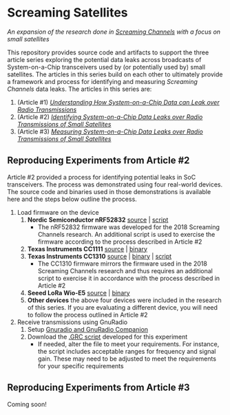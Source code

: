 # Screaming Satellites 
_An expansion of the research done in [Screaming Channels](https://eurecom-s3.github.io/screaming_channels/) with a focus on small satellites_

This repository provides source code and artifacts to support the three article series exploring the potential data leaks across broadcasts of System-on-a-Chip transceivers used by (or potentially used by) small satellites. The articles in this series build on each other to ultimately provide a framework and process for identifying and measuring _Screaming Channels_ data leaks. The articles in this series are:
1. (Article #1) [_Understanding How System-on-a-Chip Data can Leak over Radio Transmissions_](https://www.ijatl.org/)
2. (Article #2) [_Identifying System-on-a-Chip Data Leaks over Radio Transmissions of Small Satellites_](https://www.ijatl.org/)
3. (Article #3) [_Measuring System-on-a-Chip Data Leaks over Radio Transmissions of Small Satellites_](https://www.ijatl.org/)

## Reproducing Experiments from Article #2
Article #2 provided a process for identifying potential leaks in SoC transceivers. The process was demonstrated using four real-world devices. The source code and binaries used in those demonstrations is available here and the steps below outline the process. 

1. Load firmware on the device
   1. **Nordic Semiconductor nRF52832** [source](https://github.com/eurecom-s3/screaming_channels) | [script](https://github.com/GallagherTom/screaming_satellites/tree/main/firmware)
      + The nRF52832 firmware was developed for the 2018 Screaming Channels research. An additional script is used to exercise the firmware according to the process described in Article #2
   2. **Texas Instruments CC1111** [source](https://github.com/GallagherTom/screaming_satellites/tree/main/firmware) | [binary](https://github.com/GallagherTom/screaming_satellites/tree/main/firmware) 
   3. **Texas Instruments CC1310** [source](https://github.com/GallagherTom/screaming_satellites/tree/main/firmware) | [binary](https://github.com/GallagherTom/screaming_satellites/tree/main/firmware) | [script](https://github.com/GallagherTom/screaming_satellites/tree/main/firmware)
      + The CC1310 firmware mirrors the firmware used in the 2018 Screaming Channels research and thus requires an additional script to exercise it in accordance with the process described in Article #2
   4. **Seeed LoRa Wio-E5** [source](https://github.com/GallagherTom/screaming_satellites/tree/main/firmware) | [binary](https://github.com/GallagherTom/screaming_satellites/tree/main/firmware)
   5. **Other devices** the above four devices were included in the research of this series. If you are evaluating a different device, you will need to follow the process outlined in Article #2 
2. Receive transmissions using GnuRadio
   1. Setup [Gnuradio and GnuRadio Companion](https://www.gnuradio.org/)
   2. Download the [.GRC script](https://github.com/GallagherTom/screaming_satellites/blob/main/spectrum_analysis/spectrum_analzer.grc) developed for this experiment
      + If needed, alter the file to meet your requirements. For instance, the script includes acceptable ranges for frequency and signal gain. These may need to be adjusted to meet the requirements for your specific requirements

## Reproducing Experiments from Article #3
Coming soon!
  
